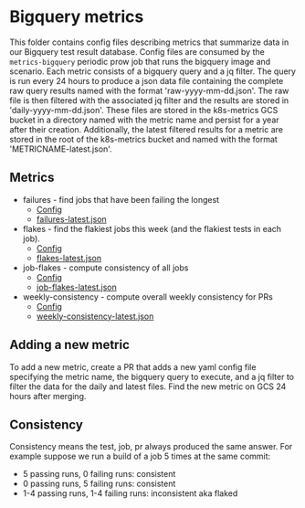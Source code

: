 # Bigquery metrics

This folder contains config files describing metrics that summarize data
in our Bigquery test result database. Config files are consumed
by the `metrics-bigquery` periodic prow job that runs the bigquery
image and scenario.  Each metric consists of a bigquery query and
a jq filter. The query is run every 24 hours to produce a json data
file containing the complete raw query results named with the format
'raw-yyyy-mm-dd.json'. The raw file is then filtered with the associated
jq filter and the results are stored in 'daily-yyyy-mm-dd.json'.  These
files are stored in the k8s-metrics GCS bucket in a directory named with
the metric name and persist for a year after their creation. Additionally,
the latest filtered results for a metric are stored in the root of the
k8s-metrics bucket and named with the format 'METRICNAME-latest.json'.

## Metrics

* failures - find jobs that have been failing the longest
    - [Config](failures-config.yaml)
    - [failures-latest.json](http://storage.googleapis.com/k8s-metrics/failures-latest.json)
* flakes - find the flakiest jobs this week (and the flakiest tests in each job).
    - [Config](flakes-config.yaml)
    - [flakes-latest.json](http://storage.googleapis.com/k8s-metrics/flakes-latest.json)
* job-flakes - compute consistency of all jobs
    - [Config](job-flakes-config.yaml)
    - [job-flakes-latest.json](http://storage.googleapis.com/k8s-metrics/job-flakes-latest.json)
* weekly-consistency - compute overall weekly consistency for PRs
    - [Config](weekly-consistency-config.yaml)
    - [weekly-consistency-latest.json](http://storage.googleapis.com/k8s-metrics/weekly-consistency-latest.json)

## Adding a new metric

To add a new metric, create a PR that adds a new yaml config file
specifying the metric name, the bigquery query to execute, and a
jq filter to filter the data for the daily and latest files. Find
the new metric on GCS 24 hours after merging.

## Consistency

Consistency means the test, job, pr always produced the same answer. For
example suppose we run a build of a job 5 times at the same commit:
* 5 passing runs, 0 failing runs: consistent
* 0 passing runs, 5 failing runs: consistent
* 1-4 passing runs, 1-4 failing runs: inconsistent aka flaked
